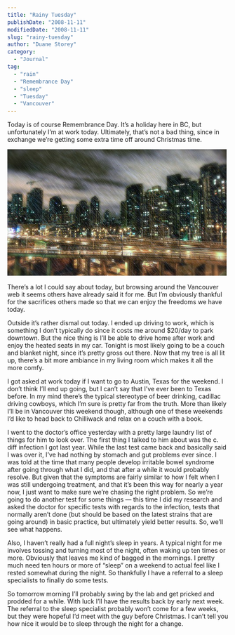 ```yaml
---
title: "Rainy Tuesday"
publishDate: "2008-11-11"
modifiedDate: "2008-11-11"
slug: "rainy-tuesday"
author: "Duane Storey"
category:
  - "Journal"
tag:
  - "rain"
  - "Remembrance Day"
  - "sleep"
  - "Tuesday"
  - "Vancouver"
---
```


Today is of course Remembrance Day. It’s a holiday here in BC, but unfortunately I’m at work today. Ultimately, that’s not a bad thing, since in exchange we’re getting some extra time off around Christmas time.

![Rain](_images/rainy-tuesday-1.jpg)

There’s a lot I could say about today, but browsing around the Vancouver web it seems others have already said it for me. But I’m obviously thankful for the sacrifices others made so that we can enjoy the freedoms we have today.

Outside it’s rather dismal out today. I ended up driving to work, which is something I don’t typically do since it costs me around $20/day to park downtown. But the nice thing is I’ll be able to drive home after work and enjoy the heated seats in my car. Tonight is most likely going to be a couch and blanket night, since it’s pretty gross out there. Now that my tree is all lit up, there’s a bit more ambiance in my living room which makes it all the more comfy.

I got asked at work today if I want to go to Austin, Texas for the weekend. I don’t think I’ll end up going, but I can’t say that I’ve ever been to Texas before. In my mind there’s the typical stereotype of beer drinking, cadillac driving cowboys, which I’m sure is pretty far from the truth. More than likely I’ll be in Vancouver this weekend though, although one of these weekends I’d like to head back to Chilliwack and relax on a couch with a book.

I went to the doctor’s office yesterday with a pretty large laundry list of things for him to look over. The first thing I talked to him about was the c. diff infection I got last year. While the last test came back and basically said I was over it, I’ve had nothing by stomach and gut problems ever since. I was told at the time that many people develop irritable bowel syndrome after going through what I did, and that after a while it would probably resolve. But given that the symptoms are fairly similar to how I felt when I was still undergoing treatment, and that it’s been this way for nearly a year now, I just want to make sure we’re chasing the right problem. So we’re going to do another test for some things — this time I did my research and asked the doctor for specific tests with regards to the infection, tests that normally aren’t done (but should be based on the latest strains that are going around) in basic practice, but ultimately yield better results. So, we’ll see what happens.

Also, I haven’t really had a full night’s sleep in years. A typical night for me involves tossing and turning most of the night, often waking up ten times or more. Obviously that leaves me kind of bagged in the mornings. I pretty much need ten hours or more of “sleep” on a weekend to actual feel like I rested somewhat during the night. So thankfully I have a referral to a sleep specialists to finally do some tests.

So tomorrow morning I’ll probably swing by the lab and get pricked and prodded for a while. With luck I’ll have the results back by early next week. The referral to the sleep specialist probably won’t come for a few weeks, but they were hopeful I’d meet with the guy before Christmas. I can’t tell you how nice it would be to sleep through the night for a change.